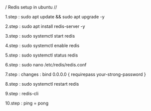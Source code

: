 / Redis setup in ubuntu //


1.step : sudo apt update && sudo apt upgrade -y

2.step : sudo apt install redis-server -y

3.step : sudo systemctl start redis

4.step : sudo systemctl enable redis

5.step : sudo systemctl status redis

6.step : sudo nano /etc/redis/redis.conf

7.step : changes : bind 0.0.0.0 { requirepass your-strong-password }

8.step : sudo systemctl restart redis

9.step : redis-cli

10.step : ping = pong
